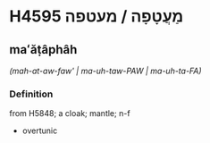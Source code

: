 # H4595 מַעֲטָפָה / מעטפה

## maʻăṭâphâh

_(mah-at-aw-faw' | ma-uh-taw-PAW | ma-uh-ta-FA)_

### Definition

from H5848; a cloak; mantle; n-f

- overtunic
